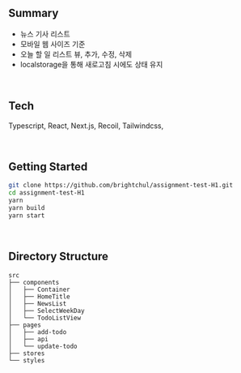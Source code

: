 
## Summary

- 뉴스 기사 리스트
- 모바일 웹 사이즈 기준
- 오늘 할 일 리스트 뷰, 추가, 수정, 삭제
- localstorage을 통해 새로고침 시에도 상태 유지

<br />

## Tech
Typescript, React, Next.js, Recoil, Tailwindcss, 

<br/>       

## Getting Started

```bash
git clone https://github.com/brightchul/assignment-test-H1.git
cd assignment-test-H1
yarn
yarn build
yarn start
```
<br/>

## Directory Structure
```
src
├── components
│   ├── Container
│   ├── HomeTitle
│   ├── NewsList
│   ├── SelectWeekDay
│   └── TodoListView
├── pages
│   ├── add-todo
│   ├── api
│   └── update-todo
├── stores
└── styles
```